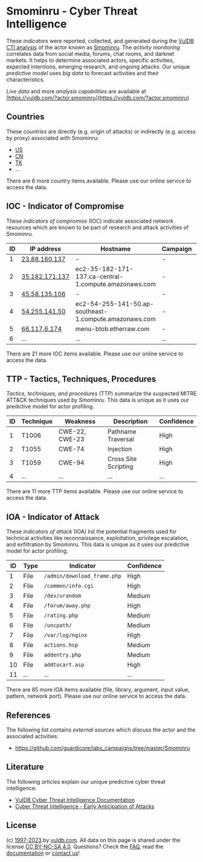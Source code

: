 # Smominru - Cyber Threat Intelligence

These _indicators_ were reported, collected, and generated during the [VulDB CTI analysis](https://vuldb.com/?kb.cti) of the actor known as [Smominru](https://vuldb.com/?actor.smominru). The _activity monitoring_ correlates data from social media, forums, chat rooms, and darknet markets. It helps to determine associated actors, specific activities, expected intentions, emerging research, and ongoing attacks. Our unique _predictive model_ uses _big data_ to forecast activities and their characteristics.

_Live data_ and more _analysis capabilities_ are available at [https://vuldb.com/?actor.smominru](https://vuldb.com/?actor.smominru)

## Countries

These _countries_ are directly (e.g. origin of attacks) or indirectly (e.g. access by proxy) associated with Smominru:

* [US](https://vuldb.com/?country.us)
* [CN](https://vuldb.com/?country.cn)
* [TK](https://vuldb.com/?country.tk)
* ...

There are 6 more country items available. Please use our online service to access the data.

## IOC - Indicator of Compromise

These _indicators of compromise_ (IOC) indicate associated network resources which are known to be part of research and attack activities of Smominru.

ID | IP address | Hostname | Campaign | Confidence
-- | ---------- | -------- | -------- | ----------
1 | [23.88.160.137](https://vuldb.com/?ip.23.88.160.137) | - | - | High
2 | [35.182.171.137](https://vuldb.com/?ip.35.182.171.137) | ec2-35-182-171-137.ca-central-1.compute.amazonaws.com | - | Medium
3 | [45.58.135.106](https://vuldb.com/?ip.45.58.135.106) | - | - | High
4 | [54.255.141.50](https://vuldb.com/?ip.54.255.141.50) | ec2-54-255-141-50.ap-southeast-1.compute.amazonaws.com | - | Medium
5 | [66.117.6.174](https://vuldb.com/?ip.66.117.6.174) | menu-btob.etherraw.com | - | High
6 | ... | ... | ... | ...

There are 21 more IOC items available. Please use our online service to access the data.

## TTP - Tactics, Techniques, Procedures

_Tactics, techniques, and procedures_ (TTP) summarize the suspected MITRE ATT&CK techniques used by _Smominru_. This data is unique as it uses our predictive model for actor profiling.

ID | Technique | Weakness | Description | Confidence
-- | --------- | -------- | ----------- | ----------
1 | T1006 | CWE-22, CWE-23 | Pathname Traversal | High
2 | T1055 | CWE-74 | Injection | High
3 | T1059 | CWE-94 | Cross Site Scripting | High
4 | ... | ... | ... | ...

There are 11 more TTP items available. Please use our online service to access the data.

## IOA - Indicator of Attack

These _indicators of attack_ (IOA) list the potential fragments used for technical activities like reconnaissance, exploitation, privilege escalation, and exfiltration by Smominru. This data is unique as it uses our predictive model for actor profiling.

ID | Type | Indicator | Confidence
-- | ---- | --------- | ----------
1 | File | `/admin/download_frame.php` | High
2 | File | `/common/info.cgi` | High
3 | File | `/dev/urandom` | Medium
4 | File | `/forum/away.php` | High
5 | File | `/rating.php` | Medium
6 | File | `/uncpath/` | Medium
7 | File | `/var/log/nginx` | High
8 | File | `actions.hsp` | Medium
9 | File | `addentry.php` | Medium
10 | File | `addtocart.asp` | High
11 | ... | ... | ...

There are 85 more IOA items available (file, library, argument, input value, pattern, network port). Please use our online service to access the data.

## References

The following list contains _external sources_ which discuss the actor and the associated activities:

* https://github.com/guardicore/labs_campaigns/tree/master/Smominru

## Literature

The following _articles_ explain our unique predictive cyber threat intelligence:

* [VulDB Cyber Threat Intelligence Documentation](https://vuldb.com/?kb.cti)
* [Cyber Threat Intelligence - Early Anticipation of Attacks](https://www.scip.ch/en/?labs.20201022)

## License

(c) [1997-2023](https://vuldb.com/?kb.changelog) by [vuldb.com](https://vuldb.com/?kb.about). All data on this page is shared under the license [CC BY-NC-SA 4.0](https://creativecommons.org/licenses/by-nc-sa/4.0/). Questions? Check the [FAQ](https://vuldb.com/?kb.faq), read the [documentation](https://vuldb.com/?kb) or [contact us](https://vuldb.com/?contact)!
